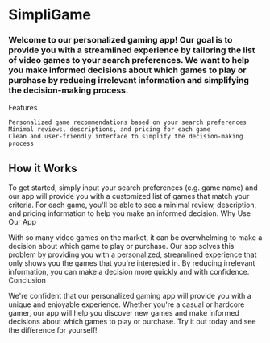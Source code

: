 # SimpliGame
### Welcome to our personalized gaming app! Our goal is to provide you with a streamlined experience by tailoring the list of video games to your search preferences. We want to help you make informed decisions about which games to play or purchase by reducing irrelevant information and simplifying the decision-making process.
Features

    Personalized game recommendations based on your search preferences
    Minimal reviews, descriptions, and pricing for each game
    Clean and user-friendly interface to simplify the decision-making process

## How it Works

To get started, simply input your search preferences (e.g. game name) and our app will provide you with a customized list of games that match your criteria. For each game, you'll be able to see a minimal review, description, and pricing information to help you make an informed decision.
Why Use Our App

With so many video games on the market, it can be overwhelming to make a decision about which game to play or purchase. Our app solves this problem by providing you with a personalized, streamlined experience that only shows you the games that you're interested in. By reducing irrelevant information, you can make a decision more quickly and with confidence.
Conclusion

We're confident that our personalized gaming app will provide you with a unique and enjoyable experience. Whether you're a casual or hardcore gamer, our app will help you discover new games and make informed decisions about which games to play or purchase. Try it out today and see the difference for yourself!
